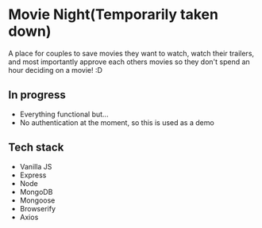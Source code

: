 # Movie Night(Temporarily taken down)
A place for couples to save movies they want to watch, watch their trailers, and most importantly approve
each others movies so they don't spend an hour deciding on a movie! :D


## In progress
* Everything functional but...
* No authentication at the moment, so this is used as a demo

## Tech stack
* Vanilla JS
* Express
* Node
* MongoDB
* Mongoose
* Browserify
* Axios

